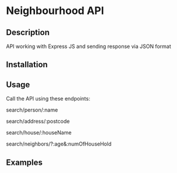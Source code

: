 # Neighbourhood API

## Description

API working with Express JS and sending response via JSON format


## Installation



## Usage

Call the API using these endpoints:

search/person/:name

search/address/:postcode

search/house/:houseName

search/neighbors/?:age&:numOfHouseHold


## Examples
